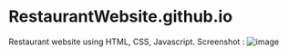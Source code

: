 # RestaurantWebsite.github.io
Restaurant website using HTML, CSS, Javascript.
Screenshot : 
![image](https://user-images.githubusercontent.com/89477915/235518364-e57eb5c5-0f4c-4d79-9492-0509aa5c0163.png)
